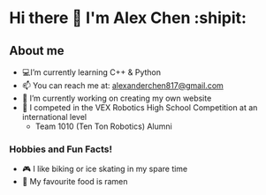 # Hi there 👋 I'm Alex Chen :shipit:
## About me
- 💻I’m currently learning C++ & Python
- 📫 You can reach me at: alexanderchen817@gmail.com
- 🔭 I’m currently working on creating my own website
- 🤖 I competed in the VEX Robotics High School Competition at an international level
  - Team 1010 (Ten Ton Robotics) Alumni
### Hobbies and Fun Facts!
- 🎮 I like biking or ice skating in my spare time
- 🍜 My favourite food is ramen
